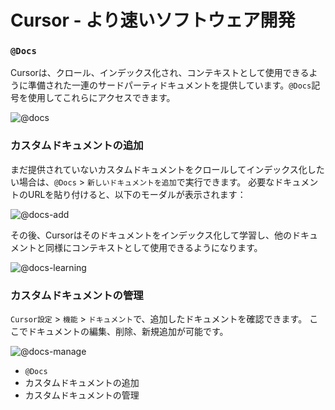 # Cursor - より速いソフトウェア開発

### `@Docs`

Cursorは、クロール、インデックス化され、コンテキストとして使用できるように準備された一連のサードパーティドキュメントを提供しています。`@Docs`記号を使用してこれらにアクセスできます。

![@docs](https://mintlify.s3-us-west-1.amazonaws.com/cursor/images/context/@docs.png)

### カスタムドキュメントの追加

まだ提供されていないカスタムドキュメントをクロールしてインデックス化したい場合は、`@Docs` > `新しいドキュメントを追加`で実行できます。
必要なドキュメントのURLを貼り付けると、以下のモーダルが表示されます：

![@docs-add](https://mintlify.s3-us-west-1.amazonaws.com/cursor/images/context/@docs-add.png)

その後、Cursorはそのドキュメントをインデックス化して学習し、他のドキュメントと同様にコンテキストとして使用できるようになります。

![@docs-learning](https://mintlify.s3-us-west-1.amazonaws.com/cursor/images/context/@docs-learning.png)

### カスタムドキュメントの管理

`Cursor設定` > `機能` > `ドキュメント`で、追加したドキュメントを確認できます。
ここでドキュメントの編集、削除、新規追加が可能です。

![@docs-manage](https://mintlify.s3-us-west-1.amazonaws.com/cursor/images/context/@docs-manage.png)

- `@Docs`
- カスタムドキュメントの追加
- カスタムドキュメントの管理
